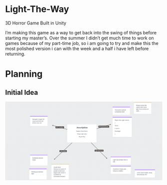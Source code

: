 # Light-The-Way
3D Horror Game Built in Unity 

I’m making this game as a way to get back into the swing of things before starting my master’s. Over the summer I didn’t get much time to work on games because of my part-time job, so i am going to try and make this the most polished version i can with the week and a half i have left before returning.

# Planning 

## Initial Idea
![Initial Idea](Docs/Planning%20Images/Description.png)

